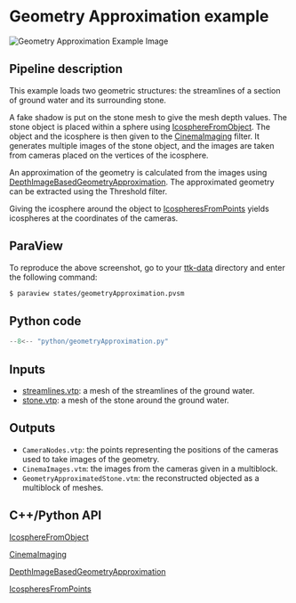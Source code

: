 # Geometry Approximation example

![Geometry Approximation Example Image](https://topology-tool-kit.github.io/img/gallery/geometryApproximation.jpg)

## Pipeline description
This example loads two geometric structures: the streamlines of a section of ground water and its surrounding stone.

A fake shadow is put on the stone mesh to give the mesh depth values. The stone object is placed within a sphere using [IcosphereFromObject](https://topology-tool-kit.github.io/doc/html/classttkIcosphereFromObject.html). The object and the icosphere is then given to the [CinemaImaging](https://topology-tool-kit.github.io/doc/html/classttkCinemaImaging.html) filter. It generates multiple images of the stone object, and the images are taken from cameras placed on the vertices of the icosphere.

 An approximation of the geometry is calculated from the images using [DepthImageBasedGeometryApproximation](https://topology-tool-kit.github.io/doc/html/classttkDepthImageBasedGeometryApproximation.html). The approximated geometry can be extracted using the Threshold filter.

Giving the icosphere around the object to [IcospheresFromPoints](https://topology-tool-kit.github.io/doc/html/classttkIcospheresFromPoints.html) yields icospheres at the coordinates of the cameras.


## ParaView
To reproduce the above screenshot, go to your [ttk-data](https://github.com/topology-tool-kit/ttk-data) directory and enter the following command:
``` bash
$ paraview states/geometryApproximation.pvsm
```

## Python code

``` python  linenums="1"
--8<-- "python/geometryApproximation.py"
```

## Inputs
- [streamlines.vtp](https://github.com/topology-tool-kit/ttk-data/tree/dev/GroundWater.cdb/streamlines.vtp): a mesh of the streamlines of the ground water.
- [stone.vtp](https://github.com/topology-tool-kit/ttk-data/tree/dev/GroundWater.cdb/stone.vtp): a mesh of the stone around the ground water.

## Outputs
- `CameraNodes.vtp`: the points representing the positions of the cameras used to take images of the geometry.
- `CinemaImages.vtm`: the images from the cameras given in a multiblock.
- `GeometryApproximatedStone.vtm`: the reconstructed objected as a multiblock of meshes.

## C++/Python API
[IcosphereFromObject](https://topology-tool-kit.github.io/doc/html/classttkIcosphereFromObject.html)

[CinemaImaging](https://topology-tool-kit.github.io/doc/html/classttkCinemaImaging.html)

[DepthImageBasedGeometryApproximation](https://topology-tool-kit.github.io/doc/html/classttkDepthImageBasedGeometryApproximation.html)

[IcospheresFromPoints](https://topology-tool-kit.github.io/doc/html/classttkIcospheresFromPoints.html)
